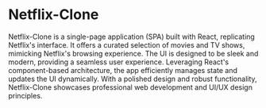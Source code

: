 # Netflix-Clone
 Netflix-Clone is a single-page application (SPA) built with React, replicating Netflix's interface. It offers a curated selection of movies and TV shows, mimicking Netflix's browsing experience. The UI is designed to be sleek and modern, providing a seamless user experience. Leveraging React's component-based architecture, the app efficiently manages state and updates the UI dynamically. With a polished design and robust functionality, Netflix-Clone showcases professional web development and UI/UX design principles.
